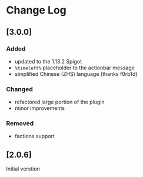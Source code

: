 # Change Log

## [3.0.0]

### Added
- updated to the 1.13.2 Spigot
- `%timeleft%` placeholder to the actionbar message
- simplified Chinese (ZHS) language (thanks f0rb1d)

### Changed
- refactored large portion of the plugin
- minor improvements

### Removed
- factions support

## [2.0.6]

Initial verstion